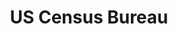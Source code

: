 ---
facebook: https://facebook.com/uscensusbureau
instagram: http://instagram.com/uscensusbureau
linkedin: http://linkedin.com/company/us-census-bureau
logohandle: censusgov
sort: census
title: US Census Bureau
twitter: https://x.com/uscensusbureau
website: https://www.census.gov/
wikipedia: https://en.wikipedia.org/wiki/United_States_Census_Bureau
youtube: http://youtube.com/user/uscensusbureau
---
